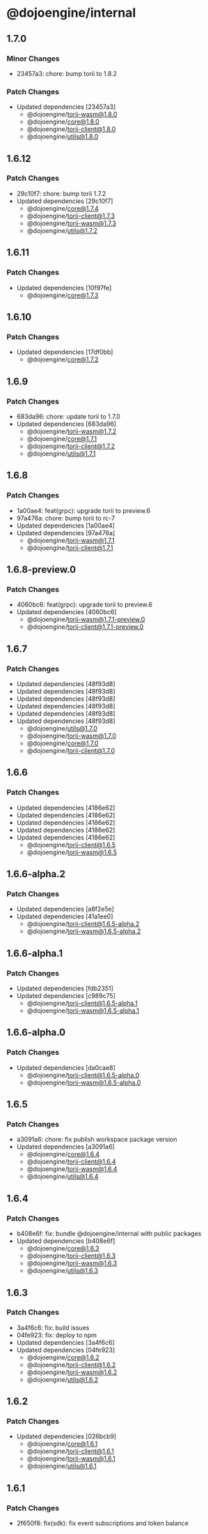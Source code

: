 # @dojoengine/internal

## 1.7.0

### Minor Changes

- 23457a3: chore: bump torii to 1.8.2

### Patch Changes

- Updated dependencies [23457a3]
  - @dojoengine/torii-wasm@1.8.0
  - @dojoengine/core@1.8.0
  - @dojoengine/torii-client@1.8.0
  - @dojoengine/utils@1.8.0

## 1.6.12

### Patch Changes

- 29c10f7: chore: bump torii 1.7.2
- Updated dependencies [29c10f7]
  - @dojoengine/core@1.7.4
  - @dojoengine/torii-client@1.7.3
  - @dojoengine/torii-wasm@1.7.3
  - @dojoengine/utils@1.7.2

## 1.6.11

### Patch Changes

- Updated dependencies [10f97fe]
  - @dojoengine/core@1.7.3

## 1.6.10

### Patch Changes

- Updated dependencies [17df0bb]
  - @dojoengine/core@1.7.2

## 1.6.9

### Patch Changes

- 683da96: chore: update torii to 1.7.0
- Updated dependencies [683da96]
  - @dojoengine/torii-wasm@1.7.2
  - @dojoengine/core@1.7.1
  - @dojoengine/torii-client@1.7.2
  - @dojoengine/utils@1.7.1

## 1.6.8

### Patch Changes

- 1a00ae4: feat(grpc): upgrade torii to preview.6
- 97a476a: chore: bump torii to rc-7
- Updated dependencies [1a00ae4]
- Updated dependencies [97a476a]
  - @dojoengine/torii-wasm@1.7.1
  - @dojoengine/torii-client@1.7.1

## 1.6.8-preview.0

### Patch Changes

- 4060bc6: feat(grpc): upgrade torii to preview.6
- Updated dependencies [4060bc6]
  - @dojoengine/torii-wasm@1.7.1-preview.0
  - @dojoengine/torii-client@1.7.1-preview.0

## 1.6.7

### Patch Changes

- Updated dependencies [48f93d8]
- Updated dependencies [48f93d8]
- Updated dependencies [48f93d8]
- Updated dependencies [48f93d8]
- Updated dependencies [48f93d8]
- Updated dependencies [48f93d8]
  - @dojoengine/utils@1.7.0
  - @dojoengine/torii-wasm@1.7.0
  - @dojoengine/core@1.7.0
  - @dojoengine/torii-client@1.7.0

## 1.6.6

### Patch Changes

- Updated dependencies [4186e62]
- Updated dependencies [4186e62]
- Updated dependencies [4186e62]
- Updated dependencies [4186e62]
- Updated dependencies [4186e62]
  - @dojoengine/torii-client@1.6.5
  - @dojoengine/torii-wasm@1.6.5

## 1.6.6-alpha.2

### Patch Changes

- Updated dependencies [a8f2e5e]
- Updated dependencies [41a1ee0]
  - @dojoengine/torii-client@1.6.5-alpha.2
  - @dojoengine/torii-wasm@1.6.5-alpha.2

## 1.6.6-alpha.1

### Patch Changes

- Updated dependencies [fdb2351]
- Updated dependencies [c989c75]
  - @dojoengine/torii-client@1.6.5-alpha.1
  - @dojoengine/torii-wasm@1.6.5-alpha.1

## 1.6.6-alpha.0

### Patch Changes

- Updated dependencies [da0cae8]
  - @dojoengine/torii-client@1.6.5-alpha.0
  - @dojoengine/torii-wasm@1.6.5-alpha.0

## 1.6.5

### Patch Changes

- a3091a6: chore: fix publish workspace package version
- Updated dependencies [a3091a6]
  - @dojoengine/core@1.6.4
  - @dojoengine/torii-client@1.6.4
  - @dojoengine/torii-wasm@1.6.4
  - @dojoengine/utils@1.6.4

## 1.6.4

### Patch Changes

- b408e6f: fix: bundle @dojoengine/internal with public packages
- Updated dependencies [b408e6f]
  - @dojoengine/core@1.6.3
  - @dojoengine/torii-client@1.6.3
  - @dojoengine/torii-wasm@1.6.3
  - @dojoengine/utils@1.6.3

## 1.6.3

### Patch Changes

- 3a4f6c6: fix: build issues
- 04fe923: fix: deploy to npm
- Updated dependencies [3a4f6c6]
- Updated dependencies [04fe923]
  - @dojoengine/core@1.6.2
  - @dojoengine/torii-client@1.6.2
  - @dojoengine/torii-wasm@1.6.2
  - @dojoengine/utils@1.6.2

## 1.6.2

### Patch Changes

- Updated dependencies [026bcb9]
  - @dojoengine/core@1.6.1
  - @dojoengine/torii-client@1.6.1
  - @dojoengine/torii-wasm@1.6.1
  - @dojoengine/utils@1.6.1

## 1.6.1

### Patch Changes

- 2f650f8: fix(sdk): fix event subscriptions and token balance
